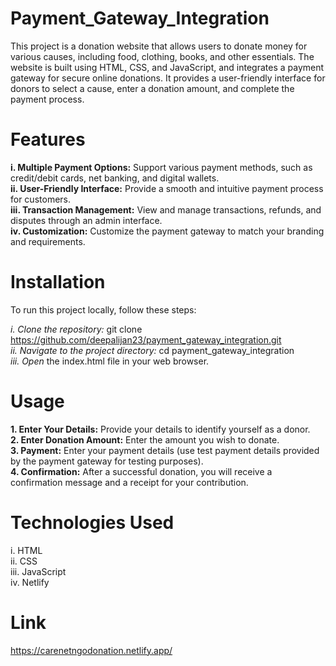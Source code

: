 # Payment_Gateway_Integration
 This project is a donation website that allows users to donate money for various causes, including food, clothing, books, and other essentials. The website is built using HTML, CSS, and JavaScript, and integrates a payment gateway for secure online donations. It provides a user-friendly interface for donors to select a cause, enter a donation amount, and complete the payment process.

# Features
**i. Multiple Payment Options:** Support various payment methods, such as credit/debit cards, net banking, and digital wallets.<br>
**ii. User-Friendly Interface:** Provide a smooth and intuitive payment process for customers.<br>
**iii. Transaction Management:** View and manage transactions, refunds, and disputes through an admin interface.<br>
**iv. Customization:** Customize the payment gateway to match your branding and requirements.<br>

# Installation
To run this project locally, follow these steps:

*i. Clone the repository:* git clone https://github.com/deepalijan23/payment_gateway_integration.git<br>
*ii. Navigate to the project directory:* cd payment_gateway_integration<br>
*iii. Open* the index.html file in your web browser.

# Usage
**1. Enter Your Details:** Provide your details to identify yourself as a donor.<br>
**2. Enter Donation Amount:** Enter the amount you wish to donate.<br>
**3. Payment:** Enter your payment details (use test payment details provided by the payment gateway for testing purposes).<br>
**4. Confirmation:** After a successful donation, you will receive a confirmation message and a receipt for your contribution.<br>

# Technologies Used
i. HTML <br>
ii. CSS <br>
iii. JavaScript <br>
iv. Netlify

# Link
https://carenetngodonation.netlify.app/
